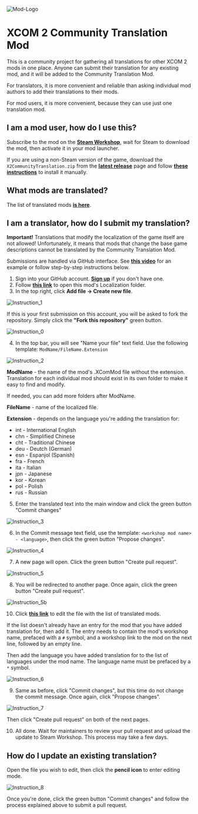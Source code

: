 ![Mod-Logo](https://raw.githubusercontent.com/X2CommunitySupplemental/X2CommunityTranslation/main/Img/ModPreview_512.jpg)

# XCOM 2 Community Translation Mod

This is a community project for gathering all translations for other XCOM 2 mods in one place. Anyone can submit their translation for any existing mod, and it will be added to the Community Translation Mod.

For translators, it is more convenient and reliable than asking individual mod authors to add their translations to their mods.

For mod users, it is more convenient, because they can use just one translation mod.

## I am a mod user, how do I use this?

Subscribe to the mod on the **[Steam Workshop](https://steamcommunity.com/sharedfiles/filedetails/?id=3001342800)**, wait for Steam to download the mod, then activate it in your mod launcher.

If you are using a non-Steam version of the game, download the `X2CommunityTranslation.zip` from the **[latest release](https://github.com/X2CommunitySupplemental/X2CommunityTranslation/releases/latest)** page and follow **[these instructions](https://www.reddit.com/r/xcom2mods/wiki/index/download_mods#wiki_how_to_install_mods_manually)** to install it manually.

## What mods are translated?

The list of translated mods **[is here](https://github.com/X2CommunitySupplemental/X2CommunityTranslation/blob/main/List_of_translated_mods.md)**.

## I am a translator, how do I submit my translation?

**Important!** Translations that modify the localization of the game itself are not allowed! Unfortunately, it means that mods that change the base game descriptions cannot be translated by the Community Translation Mod. 

Submissions are handled via GitHub interface. See **[this video](https://youtu.be/nMVHwzMoyjw)** for an example or follow step-by-step instructions below.

1. Sign into your GitHub account. **[Sign up](https://github.com/join)** if you don't have one.
2. Follow **[this link](https://github.com/X2CommunitySupplemental/X2CommunityTranslation/tree/main/X2CommunityTranslation/Localization)** to open this mod's Localization folder.
3. In the top right, click **Add file -> Create new file**.

![Instruction_1](https://raw.githubusercontent.com/X2CommunitySupplemental/X2CommunityTranslation/main/Img/Instruction_1.png)

If this is your first submission on this account, you will be asked to fork the repository. Simply click the **"Fork this repository"** green button.

![Instruction_0](https://raw.githubusercontent.com/X2CommunitySupplemental/X2CommunityTranslation/main/Img/Instruction_0.png)

4. In the top bar, you will see "Name your file" text field. Use the following template: `ModName/FileName.Extension`

![Instruction_2](https://raw.githubusercontent.com/X2CommunitySupplemental/X2CommunityTranslation/main/Img/Instruction_2.png)

**ModName** - the name of the mod's .XComMod file without the extension. Translation for each individual mod should exist in its own folder to make it easy to find and modify.

If needed, you can add more folders after ModName.

**FileName** - name of the localized file.

**Extension** - depends on the language you're adding the translation for:

* int - International English
* chn - Simplified Chinese
* cht - Traditional Chinese
* deu - Deutch (German)
* esn - Espanjol (Spanish)
* fra - French
* ita - Italian
* jpn - Japanese
* kor - Korean
* pol - Polish
* rus - Russian

5. Enter the translated text into the main window and click the green button "Commit changes"

![Instruction_3](https://raw.githubusercontent.com/X2CommunitySupplemental/X2CommunityTranslation/main/Img/Instruction_3.png)

6. In the Commit message text field, use the template: `<workshop mod name> - <language>`, then click the green button "Propose changes".

![Instruction_4](https://raw.githubusercontent.com/X2CommunitySupplemental/X2CommunityTranslation/main/Img/Instruction_4.png)

7. A new page will open. Click the green button "Create pull request".

![Instruction_5](https://raw.githubusercontent.com/X2CommunitySupplemental/X2CommunityTranslation/main/Img/Instruction_5a.png)

8. You will be redirected to another page. Once again, click the green button "Create pull request".
  
![Instruction_5b](https://raw.githubusercontent.com/X2CommunitySupplemental/X2CommunityTranslation/main/Img/Instruction_5b.png)

10. Click **[this link](https://github.com/X2CommunitySupplemental/X2CommunityTranslation/edit/main/List_of_translated_mods.md)** to edit the file with the list of translated mods.

If the list doesn't already have an entry for the mod that you have added translation for, then add it. 
The entry needs to contain the mod's workshop name, prefaced with a `#` symbol, and a workshop link to the mod on the next line, followed by an empty line.

Then add the language you have added translation for to the list of languages under the mod name. The language name must be prefaced by a `*` symbol.

![Instruction_6](https://raw.githubusercontent.com/X2CommunitySupplemental/X2CommunityTranslation/main/Img/Instruction_6.png)

9. Same as before, click "Commit changes", but this time do not change the commit message. Once again, click "Propose changes".

![Instruction_7](https://raw.githubusercontent.com/X2CommunitySupplemental/X2CommunityTranslation/main/Img/Instruction_7.png)

Then click "Create pull request" on both of the next pages.

10. All done. Wait for maintainers to review your pull request and upload the update to Steam Workshop. This process may take a few days.

## How do I update an existing translation?

Open the file you wish to edit, then click the **pencil icon** to enter editing mode.

![Instruction_8](https://raw.githubusercontent.com/X2CommunitySupplemental/X2CommunityTranslation/main/Img/Instruction_8.png)

Once you're done, click the green button "Commit changes" and follow the process explained above to submit a pull request.
